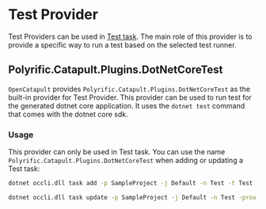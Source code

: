 # Test Provider

Test Providers can be used in [Test task](../user-guides/job-definitions.md#test). The main role of this provider is to provide a specific way to run a test based on the selected test runner.

## Polyrific.Catapult.Plugins.DotNetCoreTest

`OpenCatapult` provides `Polyrific.Catapult.Plugins.DotNetCoreTest` as the built-in provider for Test Provider. This provider can be used to run test for the generated dotnet core application. It uses the `dotnet test` command that comes with the dotnet core sdk.

### Usage

This provider can only be used in Test task. You can use the name `Polyrific.Catapult.Plugins.DotNetCoreTest` when adding or updating a Test task:

```sh
dotnet occli.dll task add -p SampleProject -j Default -n Test -t Test -prov Polyrific.Catapult.Plugins.DotNetCoreTest
```

```sh
dotnet occli.dll task update -p SampleProject -j Default -n Test -prov Polyrific.Catapult.Plugins.DotNetCoreTest
```